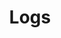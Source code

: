 ---
title: "Logs"
linkTitle: "Logs"
description: "This section includes all reference documentation for the logs generated by the {{% ctx %}} platform."
weight: 10
outOfSupport: true
---